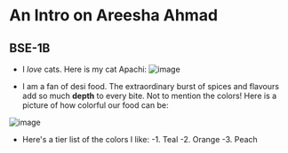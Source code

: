 # An Intro on Areesha Ahmad
## BSE-1B

* I *love* cats. Here is my cat Apachi:
 ![image](https://github.com/user-attachments/assets/a7abcf6a-6ecc-4f8a-abf4-7d302b786078)

* I am a fan of desi food. The extraordinary burst of spices and flavours add so much **depth** to every bite. Not to mention the colors! Here is a picture of how colorful our food can be:

![image](https://github.com/user-attachments/assets/4af737d9-06fa-4fa8-bdf8-89b563a94aac)  

* Here's a tier list of the colors I like:
    -1. Teal
     -2. Orange
      -3. Peach
        
